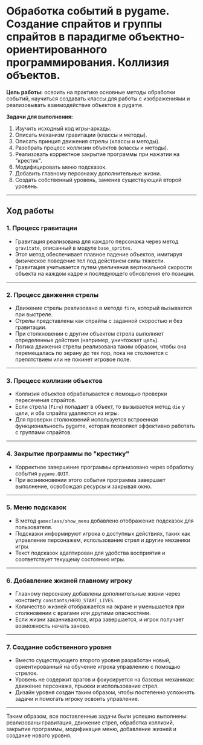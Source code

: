 # Обработка событий в pygame. Создание спрайтов и группы спрайтов в парадигме объектно-ориентированного программирования. Коллизия объектов.

**Цель работы:** освоить на практике основные методы обработки событий, научиться создавать классы для работы с изображениями и реализовывать взаимодействие объектов в pygame.

**Задачи для выполнения:**
1. Изучить исходный код игры-аркады.
2. Описать механизм гравитации (классы и методы).
3. Описать принцип движения стрелы (классы и методы).
4. Разобрать процесс коллизии объектов (классы и методы).
5. Реализовать корректное закрытие программы при нажатии на "крестик".
6. Модифицировать меню подсказок.
7. Добавить главному персонажу дополнительные жизни.
8. Создать собственный уровень, заменив существующий второй уровень.

---

## Ход работы

### **1. Процесс гравитации**
- Гравитация реализована для каждого персонажа через метод `gravitate`, описанный в модуле `base_sprites`.
- Этот метод обеспечивает плавное падение объектов, имитируя физическое поведение тел под действием силы тяжести.
- Гравитация учитывается путем увеличения вертикальной скорости объекта на каждом кадре и последующего обновления его позиции.

---

### **2. Процесс движения стрелы**
- Движение стрелы реализовано в методе `fire`, который вызывается при выстреле.
- Стрелы представлены как спрайты с заданной скоростью и без гравитации.
- При столкновении с другим объектом стрела выполняет определенные действия (например, уничтожает цель).
- Логика движения стрелы реализована таким образом, чтобы она перемещалась по экрану до тех пор, пока не столкнется с препятствием или не покинет игровое поле.

---

### **3. Процесс коллизии объектов**
- Коллизия объектов обрабатывается с помощью проверки пересечения спрайтов.
- Если стрела (`Fire`) попадает в объект, то вызывается метод `die` у цели, и оба спрайта удаляются из игры.
- Для проверки столкновений используется встроенная функциональность pygame, которая позволяет эффективно работать с группами спрайтов.

---

### **4. Закрытие программы по "крестику"**
- Корректное завершение программы организовано через обработку события `pygame.QUIT`.
- При возникновении этого события программа завершает выполнение, освобождая ресурсы и закрывая окно.

---

### **5. Меню подсказок**
- В метод `gameclass/show_menu` добавлено отображение подсказок для пользователя.
- Подсказки информируют игрока о доступных действиях, таких как управление персонажем, использование стрел и другие механики игры.
- Текст подсказок адаптирован для удобства восприятия и соответствует текущему состоянию игры.

---

### **6. Добавление жизней главному игроку**
- Главному персонажу добавлены дополнительные жизни через константу `constants/HERO_START_LIVES`.
- Количество жизней отображается на экране и уменьшается при столкновении с врагами или другими опасностями.
- Если жизни заканчиваются, игра завершается, и игрок получает возможность начать заново.

---

### **7. Создание собственного уровня**
- Вместо существующего второго уровня разработан новый, ориентированный на обучение игрока управлению с помощью стрелок.
- Уровень не содержит врагов и фокусируется на базовых механиках: движение персонажа, прыжки и использование стрел.
- Дизайн уровня создан таким образом, чтобы постепенно усложнять задачи и помогать игроку освоить управление.

---

Таким образом, все поставленные задачи были успешно выполнены: реализованы гравитация, движение стрел, обработка коллизий, закрытие программы, модификация меню, добавление жизней и создание нового уровня.
